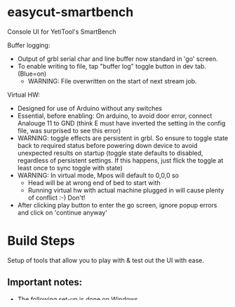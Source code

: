 # easycut-smartbench
Console UI for YetiTool's SmartBench


Buffer logging:
- Output of grbl serial char and line buffer now standard in 'go' screen.
- To enable writing to file, tap "buffer log" toggle button in dev tab. (Blue=on)
	- WARNING: File overwritten on the start of next stream job.
	
Virtual HW:
- Designed for use of Arduino without any switches
- Essential, before enabling: On arduino, to avoid door error, connect Analouge 11 to GND (think E must have inverted the setting in the config file, was surprised to see this error)
- WARNING: toggle effects are persistent in grbl. So ensure to toggle state back to required status before powering down device to avoid unexpected results on startup (toggle state defaults to disabled, regardless of persistent settings. If this happens, just flick the toggle at least once to sync toggle with state)
- WARNING: In virtual mode, Mpos will default to 0,0,0 so 
	- Head will be at wrong end of bed to start with
	- Running virtual hw with actual machine plugged in will cause plenty of conflict :-) Don't!
- After clicking play button to enter the go screen, ignore popup errors and click on 'continue anyway'


# Build Steps
Setup of tools that allow you to play with & test out the UI with ease. 

## Important notes: 
* The following set-up is done on Windows.
  * Make sure you are consistent in whether you choose to install x86 or x64 software, otherwise the different programs will fail to find each other (e.g. Eclipse and Java). 
  * I have used x64 throughout this example. 
* I personally installed everything in one "Yeti" folder, and all of the software was able to find all the other software with no issues. But you do you. 
*If you do these steps out of order, you may get frustrated. Eclipse needs Java for its install, and PyDev and Kivy need Python. Save yourself the stress. 

### 1. Install Java Runtime Environment

Get JRE from [here]( 
https://www.oracle.com/technetwork/java/javase/downloads/jre8-downloads-2133155.html).

I downloaded and ran jre-8u202-windows-x64.exe. 

The wizard takes you through the entire installation.

You'll want to make sure you have Java 8 or higher for Eclipse. 


### 2. Install Python

I used Windows x86-64 MSI installer from [here] (https://www.python.org/downloads/release/python-2715/).

Download it and run it, as you did with the Java installer.

Make sure you use a version of Python 2. I downloaded Python 2.7.15 because it comes with pip, which we'll need later. 

Once again, the wizard is great and takes you through the entire installation. 

Make a note of where you installed Python, as you will need to know later on. 


### 3. Install Eclipse

Head to: https://www.eclipse.org/downloads/

I am using Eclipse IDE 2018-12 

Hit "Download", and then hit "Download" again. 

It will tell you where it's downloading from - don't worry about this, you'll get the same stuff wherever it's from.

When you run the installer, it will ask you to select and IDE. Select the **Eclipse IDE for Java Developers** 

After that, the wizard will guide you. 


### 4. Install PyDev in Eclipse. 

Open Eclipse, and then go to the toolbar, and select Help > Eclipse MarketPlace. 
  
Under the "Search" tab, type "PyDev" in front of "Find:", and press enter. 

Install the PyDev - Python IDE for Eclipse that comes up. 

As before, work through the wizard. 


### 5. Install Kivy

Go to [Kivy's website](https://kivy.org/doc/stable/installation/installation-windows.html) for the installation instructions, which are fairly good. 

In order to work through them, you'll need to open your Command Line. 

Open Command Line by using the shortcut windows+R, and then typing cmd in the box that comes up. Press ok. 

You'll need to navigate via the command line to the folder you installed python in. 

If you need to change which drive you're in, you can do this by typing the driver letter and a colon, e.g. "d:".

Then, use "cd" (which stands for "change directory") to jump to the relevant folder. 

For example, if you've installed Python in Yeti\Python27, you will want to enter:

cd Yeti\Python27/

Once you're in the same folder as your Python installation, you can follow the instructions on [Kivy's website](https://kivy.org/doc/stable/installation/installation-windows.html). 

Keep command line open for the next step. 

### 6. Install the Serial module

You'll need to install this module with python in order for the UI to run. 

Stay in your command line as before (or open and navigate to your Python installation as in Step 5), and enter the following line: 

python -m pip install pyserial

Watch some text scroll before your eyes. Bam. You're sorted. 

### 7. Tell Eclipse where to find your Python interpreter

Open Eclipse (if you closed it). Go to the toolbar, and select Window > Preferences. Then, on the side-menu in Preferences, go to PyDev > Interpreters > Python. 

Click on “Browse for python/pypy exe”, and find your python.exe file, in the folder you installed it.

All of Kivy's libraries should automatically be loaded into Eclipse as well. 

Click "Apply and Close". 

Awesome. Almost done. 

### 8. Get easycut-smartbench from GitHub into Eclipse 

In Eclipse, go to the toolbar and select Window > Show View > Other. 

In the pop-up, expand the "Git" folder, and click on "Git Repositories". Click OK. 

Then, in the Eclipse toolbar go to File > Import. 

In the pop-up, select Projects from Git, and then Next. 

Click Clone from URI. 

Paste the following into the URI box: 

https://github.com/YetiTool/easycut-smartbench.git

The other information should auto-fill, so click Next. Click Next again. Choose a directory to install it in, and click Next again. 

Select "Import existing projects", click Next, and then click Finish. 

That should be you done! easycut-smartbench will show up under Git Repositorie.

Make sure you can also see Package Explorer in Eclipse - if you can't just go to Window > Show View > Package Explorer. 

If you want to try running the UI, Open "main.py" and click Run (the green play button). And off you go ;).


